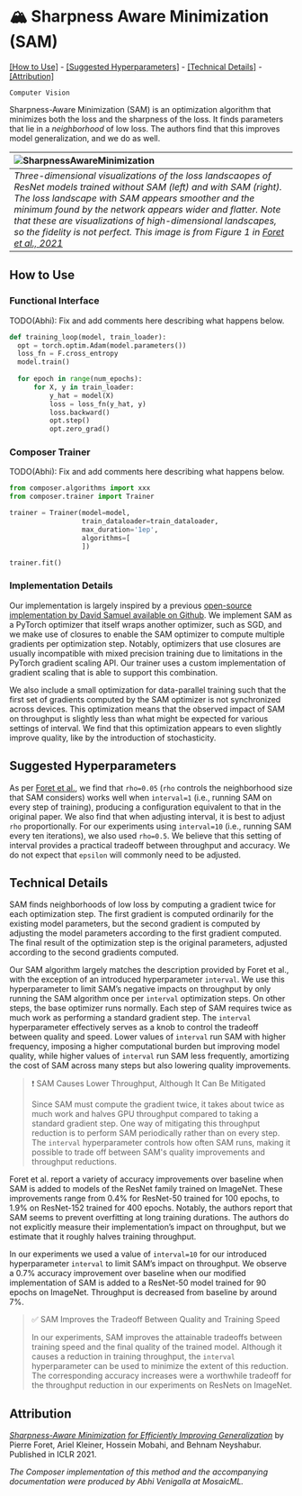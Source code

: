 # 🏔️ Sharpness Aware Minimization (SAM)

[\[How to Use\]](#how-to-use) - [\[Suggested Hyperparameters\]](#suggested-hyperparameters) - [\[Technical Details\]](#technical-details) - [\[Attribution\]](#attribution)

`Computer Vision`

Sharpness-Aware Minimization (SAM) is an optimization algorithm that minimizes both the loss and the sharpness of the loss. It finds parameters that lie in a _neighborhood_ of low loss. The authors find that this improves model generalization, and we do as well.

| ![SharpnessAwareMinimization](https://storage.googleapis.com/docs.mosaicml.com/images/methods/sam.png) |
|:--|
| *Three-dimensional visualizations of the loss landscaopes of ResNet models trained without SAM (left) and with SAM (right). The loss landscape with SAM appears smoother and the minimum found by the network appears wider and flatter. Note that these are visualizations of high-dimensional landscapes, so the fidelity is not perfect. This image is from Figure 1 in [Foret et al., 2021](https://arxiv.org/abs/2010.01412)* |

## How to Use

### Functional Interface

TODO(Abhi): Fix and add comments here describing what happens below.

```python
def training_loop(model, train_loader):
  opt = torch.optim.Adam(model.parameters())
  loss_fn = F.cross_entropy
  model.train()
  
  for epoch in range(num_epochs):
      for X, y in train_loader:
          y_hat = model(X)
          loss = loss_fn(y_hat, y)
          loss.backward()
          opt.step()
          opt.zero_grad()
```

### Composer Trainer

TODO(Abhi): Fix and add comments here describing what happens below.

```python
from composer.algorithms import xxx
from composer.trainer import Trainer

trainer = Trainer(model=model,
                  train_dataloader=train_dataloader,
                  max_duration='1ep',
                  algorithms=[
                  ])

trainer.fit()
```

### Implementation Details

Our implementation is largely inspired by a previous [open-source implementation by David Samuel available on Github](https://github.com/davda54/sam). We implement SAM as a PyTorch optimizer that itself wraps another optimizer, such as SGD, and we make use of closures to enable the SAM optimizer to compute multiple gradients per optimization step. Notably, optimizers that use closures are usually incompatible with mixed precision training due to limitations in the PyTorch gradient scaling API. Our trainer uses a custom implementation of gradient scaling that is able to support this combination.

We also include a small optimization for data-parallel training such that the first set of gradients computed by the SAM optimizer is not synchronized across devices. This optimization means that the observed impact of SAM on throughput is slightly less than what might be expected for various settings of interval. We find that this optimization appears to even slightly improve quality, like by the introduction of stochasticity.

## Suggested Hyperparameters

As per [Foret et al.](https://arxiv.org/abs/2010.01412), we find that `rho=0.05` (`rho` controls the neighborhood size that SAM considers) works well when `interval=1` (i.e., running SAM on every step of training), producing a configuration equivalent to that in the original paper. We also find that when adjusting interval, it is best to adjust `rho` proportionally. For our experiments using `interval=10` (i.e., running SAM every ten iterations), we also used `rho=0.5`. We believe that this setting of interval provides a practical tradeoff between throughput and accuracy. We do not expect that `epsilon` will commonly need to be adjusted.

## Technical Details

SAM finds neighborhoods of low loss by computing a gradient twice for each optimization step. The first gradient is computed ordinarily for the existing model parameters, but the second gradient is computed by adjusting the model parameters according to the first gradient computed. The final result of the optimization step is the original parameters, adjusted according to the second gradients computed.

Our SAM algorithm largely matches the description provided by Foret et al., with the exception of an introduced hyperparameter `interval`. We use this hyperparameter to limit SAM’s negative impacts on throughput by only running the SAM algorithm once per `interval` optimization steps. On other steps, the base optimizer runs normally. Each step of SAM requires twice as much work as performing a standard gradient step.
 The `interval` hyperparameter effectively serves as a knob to control the tradeoff between quality and speed. Lower values of `interval` run SAM with higher frequency, imposing a higher computational burden but improving model quality, while higher values of `interval` run SAM less frequently, amortizing the cost of SAM across many steps but also lowering quality improvements.

> ❗ SAM Causes Lower Throughput, Although It Can Be Mitigated
> 
> Since SAM must compute the gradient twice, it takes about twice as much work and halves GPU throughput compared to taking a standard gradient step. One way of mitigating this throughput reduction is to perform SAM periodically rather than on every step. The `interval` hyperparameter controls how often SAM runs, making it possible to trade off between SAM's quality improvements and throughput reductions.

Foret et al. report a variety of accuracy improvements over baseline when SAM is added to models of the ResNet family trained on ImageNet. These improvements range from 0.4% for ResNet-50 trained for 100 epochs, to 1.9% on ResNet-152 trained for 400 epochs. Notably, the authors report that SAM seems to prevent overfitting at long training durations. The authors do not explicitly measure their implementation’s impact on throughput, but we estimate that it roughly halves training throughput.

In our experiments we used a value of `interval=10` for our introduced hyperparameter `interval` to limit SAM’s impact on throughput. We observe a 0.7% accuracy improvement over baseline when our modified implementation of SAM is added to a ResNet-50 model trained for 90 epochs on ImageNet. Throughput is decreased from baseline by around 7%.

> ✅ SAM Improves the Tradeoff Between Quality and Training Speed
> 
> In our experiments, SAM improves the attainable tradeoffs between training speed and the final quality of the trained model.
> Although it causes a reduction in training throughput, the `interval` hyperparameter can be used to minimize the extent of this reduction.
> The corresponding accuracy increases were a worthwhile tradeoff for the throughput reduction in our experiments on ResNets on ImageNet.

## Attribution

[*Sharpness-Aware Minimization for Efficiently Improving Generalization*](https://arxiv.org/abs/2010.01412) by Pierre Foret, Ariel Kleiner, Hossein Mobahi, and Behnam Neyshabur. Published in ICLR 2021.

*The Composer implementation of this method and the accompanying documentation were produced by Abhi Venigalla at MosaicML.*
